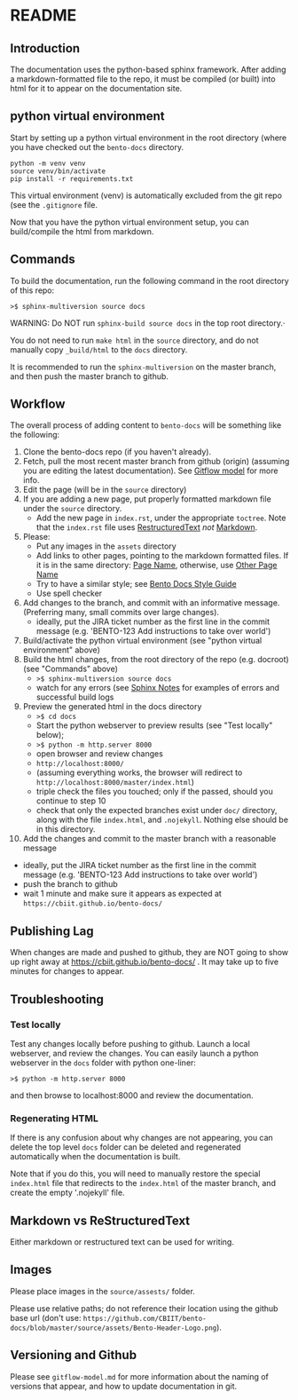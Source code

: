 # README

## Introduction
The documentation uses the python-based sphinx framework. After adding a markdown-formatted file to the repo, it must be compiled (or built) into html for it to appear on the documentation site.

## python virtual environment
Start by setting up a python virtual environment in the root directory (where you have checked out the `bento-docs` directory.

```
python -m venv venv
source venv/bin/activate
pip install -r requirements.txt
```

This virtual environment (venv) is automatically excluded from the git repo (see the `.gitignore` file. 

Now that you have the python virtual environment setup, you can build/compile the html from markdown. 


## Commands
To build the documentation, run the following command in the root directory of this repo:

```
>$ sphinx-multiversion source docs
```

WARNING: Do NOT run `sphinx-build source docs` in the top root directory.·

You do not need to run `make html` in the `source` directory, and do not manually copy `_build/html` to the `docs` directory.

It is recommended to run the `sphinx-multiversion` on the master branch, and then push the master branch to github.


## Workflow
The overall process of adding content to `bento-docs` will be something like the following:
1. Clone the bento-docs repo (if you haven't already).
2. Fetch, pull the most recent master branch from github (origin) (assuming you are editing the latest documentation). See [Gitflow model](gitflow-model.md) for more info.
3. Edit the page (will be in the `source` directory)
4. If you are adding a new page, put properly formatted markdown file under the `source` directory.
   * Add the new page in `index.rst`, under the appropriate `toctree`. Note that the `index.rst` file uses [RestructuredText](https://docutils.sourceforge.io/rst.html) _not_ [Markdown](https://daringfireball.net/projects/markdown/syntax).
5. Please:
   * Put any images in the `assets` directory
   * Add links to other pages, pointing to the markdown formatted files. If it is in the same directory: [Page Name](page-name.md), otherwise, use [Other Page Name](../path/to/page.md)
   * Try to have a similar style; see [Bento Docs Style Guide](bento-docs-style-guide.md)
   * Use spell checker
6. Add changes to the branch, and commit with an informative message. (Preferring many, small commits over large changes). 
   * ideally, put the JIRA ticket number as the first line in the commit message (e.g. 'BENTO-123 Add instructions to take over world')
7. Build/activate the python virtual environment (see "python virtual environment" above)
8. Build the html changes, from the root directory of the repo (e.g. docroot) (see "Commands" above)
   * `>$ sphinx-multiversion source docs`
   * watch for any errors (see [Sphinx Notes](sphinx-notes.md) for examples of errors and successful build logs
9. Preview the generated html in the docs directory 
   * `>$ cd docs`
   * Start the python webserver to preview results (see "Test locally" below); 
   * `>$ python -m http.server 8000`
   * open browser and review changes
   * `http://localhost:8000/`
   * (assuming everything works, the browser will redirect to `http://localhost:8000/master/index.html`)
   * triple check the files you touched; only if the passed, should you continue to step 10
   * check that only the expected branches exist under `doc/` directory, along with the file `index.html`, and `.nojekyll`.  Nothing else should be in this directory.
10. Add the changes and commit to the master branch with a reasonable message
   * ideally, put the JIRA ticket number as the first line in the commit message (e.g. 'BENTO-123 Add instructions to take over world')
   * push the branch to github
   * wait 1 minute and make sure it appears as expected at `https://cbiit.github.io/bento-docs/`




## Publishing Lag
When changes are made and pushed to github, they are NOT going to show up right away at https://cbiit.github.io/bento-docs/ . It may take up to five minutes for changes to appear.

## Troubleshooting

### Test locally
Test any changes locally before pushing to github. Launch a local webserver, and review the changes. You can easily launch a python webserver in the `docs` folder with python one-liner:

```
>$ python -m http.server 8000
```

and then browse to localhost:8000 and review the documentation.

### Regenerating HTML
If there is any confusion about why changes are not appearing, you can delete the top level `docs` folder can be deleted and regenerated automatically when the documentation is built.

Note that if you do this, you will need to manually restore the special `index.html` file that redirects to the `index.html` of the master branch, and create the empty '.nojekyll' file.

## Markdown vs ReStructuredText
Either markdown or restructured text can be used for writing.

## Images
Please place images in the `source/assests/` folder. 

Please use relative paths; do not reference their location using the github base url (don't use: `https://github.com/CBIIT/bento-docs/blob/master/source/assets/Bento-Header-Logo.png`).

## Versioning and Github
Please see `gitflow-model.md` for more information about the naming of versions that appear, and how to update documentation in git.
